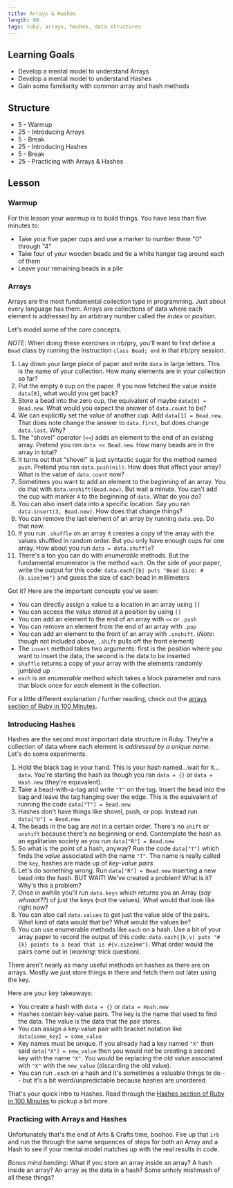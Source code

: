 ```yaml
---
title: Arrays & Hashes
length: 90
tags: ruby, arrays, hashes, data structures
---
```


## Learning Goals

* Develop a mental model to understand Arrays
* Develop a mental model to understand Hashes
* Gain some familiarity with common array and hash methods

## Structure

* 5 - Warmup
* 25 - Introducing Arrays
* 5 - Break
* 25 - Introducing Hashes
* 5 - Break
* 25 - Practicing with Arrays & Hashes

## Lesson

### Warmup

For this lesson your warmup is to build things. You have less than five minutes to:

* Take your five paper cups and use a marker to number them "0" through "4"
* Take four of your wooden beads and tie a white hanger tag around each of them
* Leave your remaining beads in a pile

### Arrays

Arrays are the most fundamental collection type in programming. Just about every language has them. Arrays are collections of data where each element is addressed by an arbitrary number called the *index* or *position*.

Let's model some of the core concepts.

*NOTE*: When doing these exercises in irb/pry, you'll want to first define a `Bead` class by running the instruction `class Bead; end` in that irb/pry session.

1. Lay down your large piece of paper and write `data` in large letters. This is the name of your collection. How many elements are in your collection so far?
2. Put the empty `0` cup on the paper. If you now fetched the value inside `data[0]`, what would you get back?
3. Store a bead into the zero cup, the equivalent of maybe `data[0] = Bead.new`. What would you expect the answer of `data.count` to be?
4. We can explicitly set the value of another cup. Add `data[1] = Bead.new`. That does note change the answer to `data.first`, but does change `data.last`. Why?
5. The "shovel" operator (`<<`) adds an element to the end of an existing array. Pretend you ran `data << Bead.new`. How many beads are in the array in total?
6. It turns out that "shovel" is just syntactic sugar for the method named `push`. Pretend you ran `data.push(nil)`. How does that affect your array? What is the value of `data.count` now?
7. Sometimes you want to add an element to the *beginning* of an array. You do that with `data.unshift(Bead.new)`. But wait a minute. You can't add the cup with marker `4` to the beginning of `data`. What do you do?
8. You can also insert data into a specific location. Say you ran `data.insert(3, Bead.new)`. How does that change things?
9. You can remove the last element of an array by running `data.pop`. Do that now.
9. If you run `.shuffle` on an array it creates a copy of the array with the values shuffled in random order. But you only have enough cups for one array. How about you run `data = data.shuffle`?
10. There's a ton you can do with *enumerable* methods. But the fundamental enumerator is the method `each`. On the side of your paper, write the output for this code: `data.each{|b| puts "Bead Size: #{b.size}mm"}` and guess the size of each bead in millimeters

Got it? Here are the important concepts you've seen:

* You can directly assign a value to a location in an array using `[]`
* You can access the value stored at a position by using `[]`
* You can add an element to the end of an array with `<<` or `.push`
* You can remove an element from the end of an array with `.pop`
* You can add an element to the front of an array with `.unshift`. (*Note*: though not included above, `.shift` pulls off the front element)
* The `insert` method takes two arguments: first is the position where you want to insert the data, the second is the data to be inserted
* `shuffle` returns a copy of your array with the elements randomly jumbled up
* `each` is an *enumerable* method which takes a block parameter and runs that block once for *each* element in the collection.

For a little different explanation / further reading, check out the [arrays section of Ruby in 100 Minutes](http://tutorials.jumpstartlab.com/projects/ruby_in_100_minutes.html#7.-arrays).

### Introducing Hashes

Hashes are the second most important data structure in Ruby. They're a collection of data where each element is *addressed by a unique name*. Let's do some experiments.

1. Hold the black bag in your hand. This is your hash named...wait for it... `data`. You're starting the hash as though you ran `data = {}` or `data = Hash.new` (they're equivalent).
2. Take a bead-with-a-tag and write `"T"` on the tag. Insert the bead into the bag and leave the tag hanging over the edge. This is the equivalent of running the code `data["T"] = Bead.new`
3. Hashes don't have things like shovel, push, or pop. Instead run `data["U"] = Bead.new`
4. The beads in the bag are *not* in a certain order. There's no `shift` or `unshift` because there's no beginning or end. Contemplate the hash as an egalitarian society as you run `data["R"] = Bead.new`
5. So what is the point of a hash, anyway? Run the code `data["T"]` which finds the *value* associated with the name `"T"`. The name is really called the `key`, hashes are made up of *key-value pairs*
6. Let's do something wrong. Run `data["R"] = Bead.new` inserting a new bead into the hash. BUT WAIT! We've created a problem! What is it? Why's this a problem?
7. Once in awhile you'll run `data.keys` which returns you an Array (*say whaaat??*) of just the keys (not the values). What would that look like right now?
8. You can also call `data.values` to get just the value side of the pairs. What kind of data would that be? What would the values be?
9. You can use enumerable methods like `each` on a hash. Use a bit of your array paper to record the output of this code: `data.each{|k,v| puts "#{k} points to a bead that is #{v.size}mm"}`. What order would the pairs come out in (*warning*: trick question).

There aren't nearly as many useful methods on hashes as there are on arrays. Mostly we just store things in there and fetch them out later using the key.

Here are your key takeaways:

* You create a hash with `data = {}` or `data = Hash.new`
* Hashes contain key-value pairs. The key is the name that used to find the data. The value is the data that the pair stores.
* You can assign a key-value pair with bracket notation like `data[some_key] = some_value`
* Key names must be unique. If you already had a key named `"X"` then said `data["X"] = new_value` then you would *not* be creating a second key with the name `"X"`. You would be replacing the old value associated with `"X"` with the `new_value` (discarding the old value).
* You can run `.each` on a hash and it's sometimes a valuable things to do -- but it's a bit weird/unpredictable because hashes are unordered

That's your quick intro to Hashes. Read through the [Hashes section of Ruby in 100 Minutes](http://tutorials.jumpstartlab.com/projects/ruby_in_100_minutes.html#8.-hashes) to pickup a bit more.

### Practicing with Arrays and Hashes

Unfortunately that's the end of Arts & Crafts time, boohoo. Fire up that `irb` and run the through the same sequences of steps for both an Array and a Hash to see if your mental model matches up with the real results in code.

*Bonus mind bending*: What if you store an array inside an array? A hash inside an array? An array as the data in a hash? Some unholy mishmash of all these things?
